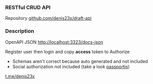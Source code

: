 ### RESTful CRUD API

Repository [github.com/denis23x/draft-api](https://github.com/denis23x/draft-api)

### Description

OpenAPI JSON [http://localhost:3323/docs-json](http://localhost:3323/docs-json)

Register user then login and copy **access** token to Authorize

- Schemas aren't correct because auto generated and not included
- Social authorization not included (take a look [passportjs](https://www.passportjs.org/))

[t.me/denis23x](https://t.me/denis23x)
